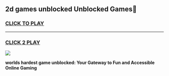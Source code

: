 
## 2d games unblocked Unblocked Games👋
<h3>
<a href="https://premium.freeplayer.one?title=2d_games_unblocked&ref=16F">CLICK TO PLAY</a></h3>
<hr>

<h3>
<a href="https://premium.freeplayer.one?title=2d_games_unblocked&ref=16F">CLICK 2 PLAY</a>
  
</h3>

<a href="https://premium.freeplayer.one?title=2d_games_unblocked&ref=16F/"><img src="https://clearcache.store/games.png"></a>


**worlds hardest game unblocked: Your Gateway to Fun and Accessible Online Gaming**

